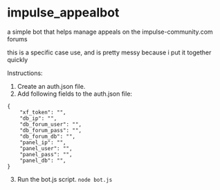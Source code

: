 # impulse_appealbot

a simple bot that helps manage appeals on the impulse-community.com forums

this is a specific case use, and is pretty messy because i put it together quickly

Instructions:

1. Create an auth.json file.
2. Add following fields to the auth.json file:

```
{
    "xf_token": "",
    "db_ip": "",
    "db_forum_user": "",
    "db_forum_pass": "",
    "db_forum_db": "",
    "panel_ip": "",
    "panel_user": "",
    "panel_pass": "",
    "panel_db": "",
}
```

3. Run the bot.js script. `node bot.js`
